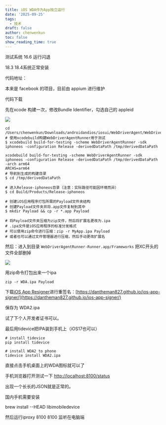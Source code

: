 ```yaml
---
title: iOS WDA作为App独立运行
date: '2025-09-25'
tags:
  - 技术
draft: false
author: chenwenkun
toc: false
show_reading_time: true
---
```

测试系统 16.6 运行闪退

18.3 18.4系统正常安装

代码地址：

本来是 facebook 的项目，目前由 appium 进行维护

代码下载

先在xcode 构建一次，修改Bundle Identifier，勾选自己的 appleid

![](https://prod-files-secure.s3.us-west-2.amazonaws.com/c205fb54-92b2-4987-8be3-972b67d27acc/cb756a73-27bc-4b0d-951a-858df3344b59/image.png?X-Amz-Algorithm=AWS4-HMAC-SHA256&X-Amz-Content-Sha256=UNSIGNED-PAYLOAD&X-Amz-Credential=ASIAZI2LB466QC3IZ5XU%2F20251007%2Fus-west-2%2Fs3%2Faws4_request&X-Amz-Date=20251007T061631Z&X-Amz-Expires=3600&X-Amz-Security-Token=IQoJb3JpZ2luX2VjEAYaCXVzLXdlc3QtMiJIMEYCIQCDbd8kLejgBK2QkpxfmpSoM1qGrKS%2F2gjsK7A9f4o%2FGQIhAJeeDiC4M68ZH6JfoxDjO%2FRZM3l5%2BDZNBXJ2%2Fg6mmZX6KogECJ%2F%2F%2F%2F%2F%2F%2F%2F%2F%2F%2FwEQABoMNjM3NDIzMTgzODA1IgxTf6KLY6RmI1bzHl4q3AN4Uxik89%2BA7FYjLw03RprVWCyL32AvcNCLnEKbMYumyMbgYJXhtPQLLA6SFi5v95O%2BXek1899NseTebU8%2FFxg%2BNPFvnt81fUzRaBrWiSj0P57oAL%2BUgIIPcvbs8z2WliNuEGoSTv%2FLZqWjo7kxW5oAlcE8ydPsxw2Yc%2BO9xV5GUXPtiK1FuHvJjTMn15PVC8ixHHEW4onc1CCahLxVQWwZn8vTnqUcvBkByn7rVr89I9ys4A1LIk6xjARuv55KDj3bOxdBb30Jr2DR3HHKD7HiJ2xqNUejcVynYn05hdLo9eXsfYjPvF5sCQG%2BRc%2B%2FQ5CdRjyTxmrFEwzgzUJtBAfGOrQuJEeM4DDVhSqpNC3aaKukzzzdUPakPgB61T36HuEvb%2FQuD5f8YlaTb68cr2i4BMhReehrmMDewcrtmTaV4xwTIRsd5xz82j9IECJvgZea5VTG5diEG6NtfSmpbwXDrebGr%2FLAI1uEjKkYIQWdr%2BPW5lfdlls64CcrFi%2FTr0bEJbkwXEItx5%2FKEGWgLRnU3Rz3hr87heLKg96ojHCusH6%2FVEk%2B1%2FN7h2YkX7aMfch7Jl3jo8TBv8CEogWvBczj1UFFi7uLmnd%2BuCcz%2F21BTHT9hjSfVTAcsagrejDuyJLHBjqkAY8%2BFpGkq%2BFNUv5L74qxBfjmNnISdrCqBFQL0yNb3o4QuCUuwLggATe%2F5kvPfECn9oww1sjbepbaxr0S9CXIy2gvmFQx392L%2FyRmyCymR665XjSkNYBLYQn0X9gRf7klodMkJxtOM0fAaIMnbdzv%2BERuX6xFuKnpGohl71foB%2F%2B%2FmCSytPqJBayHL0H2ucSkIAFpS%2FGfTytYfC7a00WqZke3ZZDw&X-Amz-Signature=27fedc58cca31bc5cd580ca8c3ee67a54029e3db359cc214f0ede743ff53f345&X-Amz-SignedHeaders=host&x-amz-checksum-mode=ENABLED&x-id=GetObject)

```shell
cd /Users/chenwenkun/Downloads/androidandios/iosui/WebDriverAgent/WebDriverAgent
# 使用xcodebuild构建WebDriverAgentRunner用于测试
$ xcodebuild build-for-testing -scheme WebDriverAgentRunner -sdk iphoneos -configuration Release -derivedDataPath /tmp/derivedDataPath

xcodebuild build-for-testing -scheme WebDriverAgentRunner -sdk iphoneos -configuration Release -derivedDataPath /tmp/derivedDataPath -arch arm64
ARCHS=arm64
# 导航到生成的构建目录
$ cd /tmp/derivedDataPath

# 进入Release-iphoneos目录（注意：实际路径可能因环境而异）
$ cd Build/Products/Release-iphoneos

# 创建iOS应用程序打包所需的Payload文件夹结构
# 创建Payload文件夹并将.app文件复制到其中
$ mkdir Payload && cp -r *.app Payload

# 将Payload文件夹压缩为zip文件，然后将扩展名更改为.ipa
# .ipa文件是iOS应用程序的标准分发格式
# 可以使用zip命令进行压缩：zip -r MyApp.ipa Payload
# 或者也可以通过文件管理器进行压缩，然后手动更改扩展名
```

然后：进入到目录 `WebDriverAgentRunner-Runner.app/Frameworks` 把XC开头的文件全部删掉

![](https://prod-files-secure.s3.us-west-2.amazonaws.com/c205fb54-92b2-4987-8be3-972b67d27acc/358b8d2b-1bfe-4fb9-beb5-83e1de5f201e/image.png?X-Amz-Algorithm=AWS4-HMAC-SHA256&X-Amz-Content-Sha256=UNSIGNED-PAYLOAD&X-Amz-Credential=ASIAZI2LB466QC3IZ5XU%2F20251007%2Fus-west-2%2Fs3%2Faws4_request&X-Amz-Date=20251007T061631Z&X-Amz-Expires=3600&X-Amz-Security-Token=IQoJb3JpZ2luX2VjEAYaCXVzLXdlc3QtMiJIMEYCIQCDbd8kLejgBK2QkpxfmpSoM1qGrKS%2F2gjsK7A9f4o%2FGQIhAJeeDiC4M68ZH6JfoxDjO%2FRZM3l5%2BDZNBXJ2%2Fg6mmZX6KogECJ%2F%2F%2F%2F%2F%2F%2F%2F%2F%2F%2FwEQABoMNjM3NDIzMTgzODA1IgxTf6KLY6RmI1bzHl4q3AN4Uxik89%2BA7FYjLw03RprVWCyL32AvcNCLnEKbMYumyMbgYJXhtPQLLA6SFi5v95O%2BXek1899NseTebU8%2FFxg%2BNPFvnt81fUzRaBrWiSj0P57oAL%2BUgIIPcvbs8z2WliNuEGoSTv%2FLZqWjo7kxW5oAlcE8ydPsxw2Yc%2BO9xV5GUXPtiK1FuHvJjTMn15PVC8ixHHEW4onc1CCahLxVQWwZn8vTnqUcvBkByn7rVr89I9ys4A1LIk6xjARuv55KDj3bOxdBb30Jr2DR3HHKD7HiJ2xqNUejcVynYn05hdLo9eXsfYjPvF5sCQG%2BRc%2B%2FQ5CdRjyTxmrFEwzgzUJtBAfGOrQuJEeM4DDVhSqpNC3aaKukzzzdUPakPgB61T36HuEvb%2FQuD5f8YlaTb68cr2i4BMhReehrmMDewcrtmTaV4xwTIRsd5xz82j9IECJvgZea5VTG5diEG6NtfSmpbwXDrebGr%2FLAI1uEjKkYIQWdr%2BPW5lfdlls64CcrFi%2FTr0bEJbkwXEItx5%2FKEGWgLRnU3Rz3hr87heLKg96ojHCusH6%2FVEk%2B1%2FN7h2YkX7aMfch7Jl3jo8TBv8CEogWvBczj1UFFi7uLmnd%2BuCcz%2F21BTHT9hjSfVTAcsagrejDuyJLHBjqkAY8%2BFpGkq%2BFNUv5L74qxBfjmNnISdrCqBFQL0yNb3o4QuCUuwLggATe%2F5kvPfECn9oww1sjbepbaxr0S9CXIy2gvmFQx392L%2FyRmyCymR665XjSkNYBLYQn0X9gRf7klodMkJxtOM0fAaIMnbdzv%2BERuX6xFuKnpGohl71foB%2F%2B%2FmCSytPqJBayHL0H2ucSkIAFpS%2FGfTytYfC7a00WqZke3ZZDw&X-Amz-Signature=0d778bdbe51e5517109395e18584724ba68ca15dea40b2df72077f90d66db511&X-Amz-SignedHeaders=host&x-amz-checksum-mode=ENABLED&x-id=GetObject)

用zip命令打包出来一个ipa

```shell
zip -r WDA.ipa Payload
```

下载[iOS App Resigner](https://zhida.zhihu.com/search?content_id=237756070&content_type=Article&match_order=1&q=iOS%20App%20Resigner&zd_token=eyJhbGciOiJIUzI1NiIsInR5cCI6IkpXVCJ9.eyJpc3MiOiJ6aGlkYV9zZXJ2ZXIiLCJleHAiOjE3NDQzNTQ0ODAsInEiOiJpT1MgQXBwIFJlc2lnbmVyIiwiemhpZGFfc291cmNlIjoiZW50aXR5IiwiY29udGVudF9pZCI6MjM3NzU2MDcwLCJjb250ZW50X3R5cGUiOiJBcnRpY2xlIiwibWF0Y2hfb3JkZXIiOjEsInpkX3Rva2VuIjpudWxsfQ.XGwOKX0ujlvhojSuRT3SlA0sDFnQK-FxDJr60CX6YqU&zhida_source=entity)进行重签名：[https://dantheman827.github.io/ios-app-signer/](https://dantheman827.github.io/ios-app-signer/)

保存为 WDA2.ipa

试了下个人开发者证书可以。

最后用tidevice把IPA装到手机上（iOS17也可以）

```shell
# install tidevice
pip install tidevice

# install WDA2 to phone
tidevice install WDA2.ipa
```

直接点击手机桌面上的WDA图标就可以了

手机浏览器打开测试一下 [http://localhost:8100/status](http://localhost:8100/status)

出现一个长长的JSON就是正常的。

国内手机需要安装

brew install --HEAD libimobiledevice

然后运行iproxy 8100 8100 监听在电脑端
